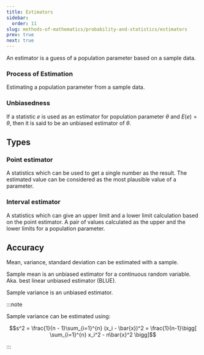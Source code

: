 ```yaml
---
title: Estimators
sidebar:
  order: 11
slug: methods-of-mathematics/probability-and-statistics/estimators
prev: true
next: true
---
```


An estimator is a guess of a population parameter based on a sample data.

### Process of Estimation

Estimating a population parameter from a sample data.

### Unbiasedness

If a statistic $e$ is used as an estimator for population parameter $\theta$ and $E(e) = θ$, then it is said to be an unbiased estimator of $\theta$.


## Types
### Point estimator

A statistics which can be used to get a single number as the result. The estimated value can be considered as the most plausible value of a parameter.

### Interval estimator

A statistics which can give an upper limit and a lower limit calculation based on the point estimator. A pair of values calculated as the upper and the lower limits for a population parameter.

## Accuracy

Mean, variance, standard deviation can be estimated with a sample.

Sample mean is an unbiased estimator for a continuous random variable. Aka. best linear unbiased estimator (BLUE).

Sample variance is an unbiased estimator.

:::note

Sample variance can be estimated using:

```math
s^2 = \frac{1}{n - 1}\sum_{i=1}^{n} (x_i - \bar{x})^2 = \frac{1}{n-1}\bigg[ \sum_{i=1}^{n} x_i^2 - n\bar{x}^2 \bigg]
```

:::
